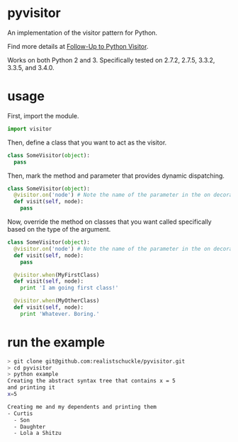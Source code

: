 # pyvisitor

An implementation of the visitor pattern for Python.

Find more details at [Follow-Up to Python Visitor](http://curtis.schlak.com/2013/06/20/follow-up-to-python-visitor-pattern.html).

Works on both Python 2 and 3. Specifically tested on 2.7.2, 2.7.5, 3.3.2, 3.3.5, and 3.4.0.

# usage

First, import the module.

```python
import visitor
```

Then, define a class that you want to act as the visitor.

```python
class SomeVisitor(object):
  pass
```

Then, mark the method and parameter that provides dynamic dispatching.

```python
class SomeVisitor(object):
  @visitor.on('node') # Note the name of the parameter in the on decorator
  def visit(self, node):
    pass
```

Now, override the method on classes that you want called specifically based on
the type of the argument.

```python
class SomeVisitor(object):
  @visitor.on('node') # Note the name of the parameter in the on decorator
  def visit(self, node):
    pass

  @visitor.when(MyFirstClass)
  def visit(self, node):
    print 'I am going first class!'

  @visitor.when(MyOtherClass)
  def visit(self, node):
    print 'Whatever. Boring.'
```

# run the example

```bash
> git clone git@github.com:realistschuckle/pyvisitor.git
> cd pyvisitor
> python example
Creating the abstract syntax tree that contains x = 5
and printing it
x=5

Creating me and my dependents and printing them
- Curtis
  - Son
  - Daughter
  - Lola a Shitzu
```
